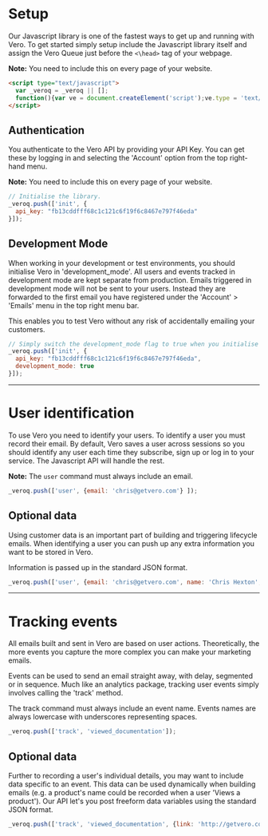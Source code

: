 # Setup

Our Javascript library is one of the fastest ways to get up and running with Vero. To get started simply setup include the Javascript library itself and assign the Vero Queue just before the `<\head>` tag of your webpage.

**Note:** You need to include this on every page of your website.

```html
<script type="text/javascript">
  var _veroq = _veroq || []; 
  function(){var ve = document.createElement('script');ve.type = 'text/javascript';ve.async = true;ve.src = '//getvero.com/assets/m.js';var s = document.getElementsByTagName('script')[0]; s.parentNode.insertBefore(ve, s);})();
</script>
```

## Authentication

You authenticate to the Vero API by providing your API Key. You can get these by logging in and selecting the 'Account' option from the top right-hand menu.

**Note:** You need to include this on every page of your website.

```js
// Initialise the library.
_veroq.push(['init', {
  api_key: "fb13cddfff68c1c121c6f19f6c8467e797f46eda"
}]);
```

## Development Mode

When working in your development or test environments, you should initialise Vero in 'development_mode'. All users and events tracked in development mode are kept separate from production. Emails triggered in development mode will not be sent to your users. Instead they are forwarded to the first email you have registered under the 'Account' > 'Emails' menu in the top right menu bar.

This enables you to test Vero without any risk of accidentally emailing your customers.

```js
// Simply switch the development_mode flag to true when you initialise the library.
_veroq.push(['init', {
  api_key: "fb13cddfff68c1c121c6f19f6c8467e797f46eda",
  development_mode: true
}]);
```

***

# User identification

To use Vero you need to identify your users. To identify a user you must record their email. By default, Vero saves a user across sessions so you should identify any user each time they subscribe, sign up or log in to your service. The Javascript API will handle the rest.

**Note:** The `user` command must always include an email.

```js
_veroq.push(['user', {email: 'chris@getvero.com'} ]);
```

## Optional data

Using customer data is an important part of building and triggering lifecycle emails. When identifying a user you can push up any extra information you want to be stored in Vero.

Information is passed up in the standard JSON format.

```js
_veroq.push(['user', {email: 'chris@getvero.com', name: 'Chris Hexton', age: 24} ]);
```

***

# Tracking events

All emails built and sent in Vero are based on user actions. Theoretically, the more events you capture the more complex you can make your marketing emails.

Events can be used to send an email straight away, with delay, segmented or in sequence. Much like an analytics package, tracking user events simply involves calling the 'track' method.

The track command must always include an event name. Events names are always lowercase with underscores representing spaces.

```js
_veroq.push(['track', 'viewed_documentation']);
```

## Optional data

Further to recording a user's individual details, you may want to include data specific to an event. This data can be used dynamically when building emails (e.g. a product's name could be recorded when a user 'Views a product'). Our API let's you post freeform data variables using the standard JSON format.

```js
_veroq.push(['track', 'viewed_documentation', {link: 'http://getvero.com/docs'}]);
```